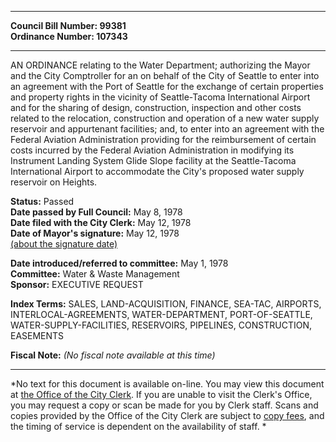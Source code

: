 * * * * *  
  
**Council Bill Number: [](#h0)[](#h2)99381**   
**Ordinance Number: 107343**  
  
* * * * *  
  
AN ORDINANCE relating to the Water Department; authorizing the Mayor and the City Comptroller for an on behalf of the City of Seattle to enter into an agreement with the Port of Seattle for the exchange of certain properties and property rights in the vicinity of Seattle-Tacoma International Airport and for the sharing of design, construction, inspection and other costs related to the relocation, construction and operation of a new water supply reservoir and appurtenant facilities; and, to enter into an agreement with the Federal Aviation Administration providing for the reimbursement of certain costs incurred by the Federal Aviation Administration in modifying its Instrument Landing System Glide Slope facility at the Seattle-Tacoma International Airport to accommodate the City's proposed water supply reservoir on Heights.  
  
**Status:** Passed   
**Date passed by Full Council:** May 8, 1978   
**Date filed with the City Clerk:** May 12, 1978   
**Date of Mayor's signature:** May 12, 1978   
[(about the signature date)](/~public/approvaldate.htm)   
  
  
**Date introduced/referred to committee:** May 1, 1978   
**Committee:** Water & Waste Management   
**Sponsor:** EXECUTIVE REQUEST   
  
**Index Terms:** SALES, LAND-ACQUISITION, FINANCE, SEA-TAC, AIRPORTS, INTERLOCAL-AGREEMENTS, WATER-DEPARTMENT, PORT-OF-SEATTLE, WATER-SUPPLY-FACILITIES, RESERVOIRS, PIPELINES, CONSTRUCTION, EASEMENTS  
  
**Fiscal Note:** *(No fiscal note available at this time)*  
  
* * * * *  
  
*No text for this document is available on-line. You may view this document at [the Office of the City Clerk](http://www.seattle.gov/leg/clerk/contactUs.htm). If you are unable to visit the Clerk's Office, you may request a copy or scan be made for you by Clerk staff. Scans and copies provided by the Office of the City Clerk are subject to [copy fees](http://clerk.seattle.gov/~public/clerkfees.htm), and the timing of service is dependent on the availability of staff. *  
  
  
